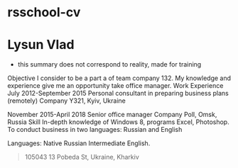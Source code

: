 # rsschool-cv
# Lysun Vlad

   - this summary does not correspond to reality, made for training

Objective
I consider to be a part a of team company 132. My knowledge and experience give me an opportunity take office manager.
Work Experience
July 2012-September 2015
Personal consultant in preparing business plans (remotely)
Company Y321, Kyiv, Ukraine

November 2015-April 2018
Senior office manager
Company Poll, Omsk, Russia
Skill
In-depth knowledge of Windows 8, programs Excel, Photoshop. To conduct business in two languages: Russian and English

Languages:
Native Russian
Intermediate English.

>105043 13 Pobeda St, Ukraine, Kharkiv